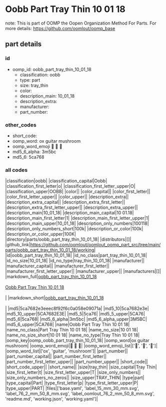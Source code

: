# Oobb Part Tray Thin 10 01 18  

note: This is part of OOMP the Oopen Organization Method For Parts. For more details: https://github.com/oomlout/oomp_base

##  part details





### id
* oomp_id: oobb_part_tray_thin_10_01_18
  * classification: oobb
  * type: part
  * size: tray_thin
  * color: 
  * description_main: 10_01_18
  * description_extra: 
  * manufacturer: 
  * part_number: 

### other_codes
* short_code: 
* oomp_word: ox guitar mushroom
* oomp_word_emoji :ox: :guitar: :mushroom:
* md5_6_alpha: 3m5bc
* md5_6: 5ca768

### all codes 
|classification|oobb|
|classification_capital|Oobb|
|classification_first_letter|o|
|classification_first_letter_upper|O|
|classification_upper|OOBB|
|color||
|color_capital||
|color_first_letter||
|color_first_letter_upper||
|color_upper||
|description_extra||
|description_extra_capital||
|description_extra_first_letter||
|description_extra_first_letter_upper||
|description_extra_upper||
|description_main|10_01_18|
|description_main_capital|10 01.18|
|description_main_first_letter|1|
|description_main_first_letter_upper|1|
|description_main_upper|10_01_18|
|description_only_numbers|100118|
|description_only_numbers_short|100k|
|description_or_color|100k|
|description_or_color_upper|100K|
|directory|parts/oobb_part_tray_thin_10_01_18|
|distributors|[]|
|github_link|https://github.com/oomlout/oomlout_oomp_part_src/tree/main/parts/oobb_part_tray_thin_10_01_18/working|
|id|oobb_part_tray_thin_10_01_18|
|id_no_class|part_tray_thin_10_01_18|
|id_no_size|10_01_18|
|id_no_type|tray_thin_10_01_18|
|manufacturer||
|manufacturer_capital||
|manufacturer_first_letter||
|manufacturer_first_letter_upper||
|manufacturer_upper||
|manufacturers|[]|
|markdown_full|[oobb_part_tray_thin_10_01_18](https://github.com/oomlout/oomlout_oomp_part_src/tree/main/parts/oobb_part_tray_thin_10_01_18/working)<br>[](https://github.com/oomlout/oomlout_oomp_part_src/tree/main/parts/oobb_part_tray_thin_10_01_18/working)<br>[Oobb Part Tray Thin 10 01 18](https://github.com/oomlout/oomlout_oomp_part_src/tree/main/parts/oobb_part_tray_thin_10_01_18/working)<br><br>|
|markdown_short|[oobb_part_tray_thin_10_01_18](https://github.com/oomlout/oomlout_oomp_part_src/tree/main/parts/oobb_part_tray_thin_10_01_18/working)<br><br>|
|md5|5ca7682e3eeec8f92f6c0a058e09071a|
|md5_10|5ca7682e3e|
|md5_10_upper|5CA7682E3E|
|md5_5|5ca76|
|md5_5_upper|5CA76|
|md5_6|5ca768|
|md5_6_alpha|3m5bc|
|md5_6_alpha_upper|3M5BC|
|md5_6_upper|5CA768|
|name|Oobb Part Tray Thin 10 01 18|
|name_no_class|Part Tray Thin 10 01 18|
|name_no_size|10 01 18|
|name_no_size_short|10 01 18|
|name_no_type|Tray Thin 10 01 18|
|oomp_key|oomp_oobb_part_tray_thin_10_01_18|
|oomp_word|ox guitar mushroom|
|oomp_word_emoji|:ox: :guitar: :mushroom:|
|oomp_word_emoji_list|[':ox:', ':guitar:', ':mushroom:']|
|oomp_word_list|['ox', 'guitar', 'mushroom']|
|part_number||
|part_number_capital||
|part_number_first_letter||
|part_number_first_letter_upper||
|part_number_upper||
|short_code||
|short_code_upper||
|short_name||
|size|tray_thin|
|size_capital|Tray Thin|
|size_first_letter|t|
|size_first_letter_upper|T|
|size_only_numbers||
|size_only_numbers_no_zeros||
|size_upper|TRAY_THIN|
|type|part|
|type_capital|Part|
|type_first_letter|p|
|type_first_letter_upper|P|
|type_upper|PART|
|files|['base.yaml', 'label_15_mm_30_mm.svg', 'label_76_2_mm_50_8_mm.svg', 'label_oomlout_76_2_mm_50_8_mm.svg', 'readme.md', 'working.json', 'working.yaml']|

